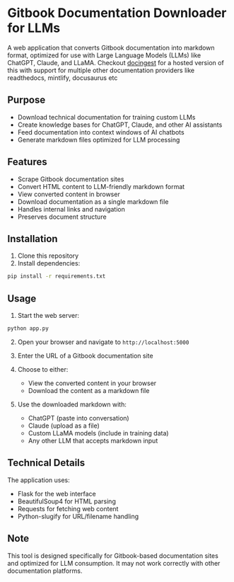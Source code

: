 # Gitbook Documentation Downloader for LLMs

A web application that converts Gitbook documentation into markdown format, optimized for use with Large Language Models (LLMs) like ChatGPT, Claude, and LLaMA. Checkout [docingest](https://docingest.com) for a hosted version of this with support for multiple other documentation providers like readthedocs, mintlify, docusaurus etc

## Purpose

- Download technical documentation for training custom LLMs
- Create knowledge bases for ChatGPT, Claude, and other AI assistants
- Feed documentation into context windows of AI chatbots
- Generate markdown files optimized for LLM processing

## Features

- Scrape Gitbook documentation sites
- Convert HTML content to LLM-friendly markdown format
- View converted content in browser
- Download documentation as a single markdown file
- Handles internal links and navigation
- Preserves document structure

## Installation

1. Clone this repository
2. Install dependencies:
```bash
pip install -r requirements.txt
```

## Usage

1. Start the web server:
```bash
python app.py
```

2. Open your browser and navigate to `http://localhost:5000`

3. Enter the URL of a Gitbook documentation site

4. Choose to either:
   - View the converted content in your browser
   - Download the content as a markdown file

5. Use the downloaded markdown with:
   - ChatGPT (paste into conversation)
   - Claude (upload as a file)
   - Custom LLaMA models (include in training data)
   - Any other LLM that accepts markdown input

## Technical Details

The application uses:
- Flask for the web interface
- BeautifulSoup4 for HTML parsing
- Requests for fetching web content
- Python-slugify for URL/filename handling

## Note

This tool is designed specifically for Gitbook-based documentation sites and optimized for LLM consumption. It may not work correctly with other documentation platforms.
